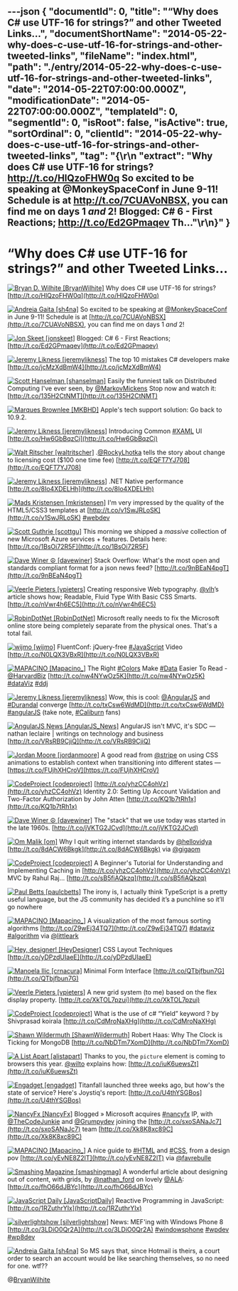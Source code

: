---json
{
  "documentId": 0,
  "title": "“Why does C# use UTF-16 for strings?” and other Tweeted Links…",
  "documentShortName": "2014-05-22-why-does-c-use-utf-16-for-strings-and-other-tweeted-links",
  "fileName": "index.html",
  "path": "./entry/2014-05-22-why-does-c-use-utf-16-for-strings-and-other-tweeted-links",
  "date": "2014-05-22T07:00:00.000Z",
  "modificationDate": "2014-05-22T07:00:00.000Z",
  "templateId": 0,
  "segmentId": 0,
  "isRoot": false,
  "isActive": true,
  "sortOrdinal": 0,
  "clientId": "2014-05-22-why-does-c-use-utf-16-for-strings-and-other-tweeted-links",
  "tag": "{\r\n  \"extract\": \"Why does C# use UTF-16 for strings? <http://t.co/HlQzoFHW0q>  So excited to be speaking at @MonkeySpaceConf in June 9-11! Schedule is at <http://t.co/7CUAVoNBSX,> you can find me on days 1 *and* 2!  Blogged: C# 6 - First Reactions; <http://t.co/Ed2GPmaqev>  Th...\"\r\n}"
}
---

# “Why does C# use UTF-16 for strings?” and other Tweeted Links…

[<img alt="Bryan D. Wilhite [BryanWilhite]" src="https://songhay.blob.core.windows.net/shared-social-twitter/BryanWilhite.jpeg">](http://t.co/UNdqV0Z1zz "Bryan D. Wilhite [BryanWilhite]") <span>Why does C# use UTF-16 for strings? [http://t.co/HlQzoFHW0q](http://t.co/HlQzoFHW0q)</span>

[<img alt="Andreia Gaita [sh4na]" src="https://songhay.blob.core.windows.net/shared-social-twitter/sh4na.jpeg">](http://t.co/8bPLeWLZiF "Andreia Gaita [sh4na]") <span>So excited to be speaking at [@MonkeySpaceConf](http://twitter.com/MonkeySpaceConf) in June 9-11! Schedule is at [http://t.co/7CUAVoNBSX](http://t.co/7CUAVoNBSX), you can find me on days 1 *and* 2!</span>

[<img alt="Jon Skeet [jonskeet]" src="https://songhay.blob.core.windows.net/shared-social-twitter/jonskeet.jpg">](http://t.co/87hG0owFaP "Jon Skeet [jonskeet]") <span>Blogged: C# 6 - First Reactions; [http://t.co/Ed2GPmaqev](http://t.co/Ed2GPmaqev)</span>

[<img alt="Jeremy Likness [jeremylikness]" src="https://songhay.blob.core.windows.net/shared-social-twitter/jeremylikness.png">](http://t.co/WRlhr12CpE "Jeremy Likness [jeremylikness]") <span>The top 10 mistakes C# developers make [http://t.co/jcMzXdBmW4](http://t.co/jcMzXdBmW4)</span>

[<img alt="Scott Hanselman [shanselman]" src="https://songhay.blob.core.windows.net/shared-social-twitter/shanselman.jpeg">](http://t.co/YA3jkLZNsD "Scott Hanselman [shanselman]") <span>Easily the funniest talk on Distributed Computing I've ever seen, by [@MarkovMickens](http://twitter.com/MarkovMickens) Stop now and watch it: [http://t.co/135H2CtNMT](http://t.co/135H2CtNMT)</span>

[<img alt="Marques Brownlee [MKBHD]" src="https://songhay.blob.core.windows.net/shared-social-twitter/MKBHD.png">](http://t.co/uWcaGNdYtf "Marques Brownlee [MKBHD]") <span>Apple's tech support solution: Go back to 10.9.2.</span>

[<img alt="Jeremy Likness [jeremylikness]" src="https://songhay.blob.core.windows.net/shared-social-twitter/jeremylikness.png">](http://t.co/WRlhr12CpE "Jeremy Likness [jeremylikness]") <span>Introducing Common [#XAML](http://search.twitter.com/search?q=%23XAML) UI [http://t.co/Hw6GbBqzCi](http://t.co/Hw6GbBqzCi)</span>

[<img alt="Walt Ritscher [waltritscher]" src="https://songhay.blob.core.windows.net/shared-social-twitter/waltritscher.png">](http://t.co/sBvpBmnRmO "Walt Ritscher [waltritscher]") <span>.[@RockyLhotka](http://twitter.com/RockyLhotka) tells the story about change to licensing cost ($100 one time fee) [http://t.co/EQFT7YJ708](http://t.co/EQFT7YJ708)</span>

[<img alt="Jeremy Likness [jeremylikness]" src="https://songhay.blob.core.windows.net/shared-social-twitter/jeremylikness.png">](http://t.co/WRlhr12CpE "Jeremy Likness [jeremylikness]") <span>.NET Native performance [http://t.co/8Io4XDELHh](http://t.co/8Io4XDELHh)</span>

[<img alt="Mads Kristensen [mkristensen]" src="https://songhay.blob.core.windows.net/shared-social-twitter/mkristensen.jpeg">](http://t.co/uzMyatLQEv "Mads Kristensen [mkristensen]") <span>I'm very impressed by the quality of the HTML5/CSS3 templates at [http://t.co/v1SwJRLoSK](http://t.co/v1SwJRLoSK) [#webdev](http://search.twitter.com/search?q=%23webdev)</span>

[<img alt="Scott Guthrie [scottgu]" src="https://songhay.blob.core.windows.net/shared-social-twitter/scottgu.jpg">](http://t.co/rkquDCVhAW "Scott Guthrie [scottgu]") <span>This morning we shipped a *massive* collection of new Microsoft Azure services + features. Details here: [http://t.co/1BsOi72R5F](http://t.co/1BsOi72R5F)</span>

[<img alt="Dave Winer ☮ [davewiner]" src="https://songhay.blob.core.windows.net/shared-social-twitter/davewiner.jpeg">](http://t.co/fuxogiHMsn "Dave Winer ☮ [davewiner]") <span>Stack Overflow: What's the most open and standards compliant format for a json news feed? [http://t.co/9nBEaN4pgT](http://t.co/9nBEaN4pgT)</span>

[<img alt="Veerle Pieters [vpieters]" src="https://songhay.blob.core.windows.net/shared-social-twitter/vpieters.jpg">](http://t.co/A4ZEwCEPEs "Veerle Pieters [vpieters]") <span>Creating responsive Web typography. [@vlh](http://twitter.com/vlh)’s article shows how; Readable, Fluid Type With Basic CSS Smarts. [http://t.co/nVwr4h6EC5](http://t.co/nVwr4h6EC5)</span>

[<img alt="RobinDotNet [RobinDotNet]" src="https://songhay.blob.core.windows.net/shared-social-twitter/RobinDotNet.jpeg">](http://t.co/iDeMnrXfVe "RobinDotNet [RobinDotNet]") <span>Microsoft really needs to fix the Microsoft online store being completely separate from the physical ones. That's a total fail.</span>

[<img alt="wijmo [wijmo]" src="https://songhay.blob.core.windows.net/shared-social-twitter/wijmo.png">](http://t.co/2FFGh1Vzo0 "wijmo [wijmo]") <span>FluentConf: jQuery-free [#JavaScript](http://search.twitter.com/search?q=%23JavaScript) Video [http://t.co/N0LQX3VBxR](http://t.co/N0LQX3VBxR)</span>

[<img alt="MAPACINO [Mapacino_]" src="https://songhay.blob.core.windows.net/shared-social-twitter/Mapacino_.png">](http://t.co/wbkarOMscR "MAPACINO [Mapacino_]") <span>The Right [#Colors](http://search.twitter.com/search?q=%23Colors) Make [#Data](http://search.twitter.com/search?q=%23Data) Easier To Read - [@HarvardBiz](http://twitter.com/HarvardBiz) [http://t.co/nw4NYwOz5K](http://t.co/nw4NYwOz5K) [#dataViz](http://search.twitter.com/search?q=%23dataViz) [#ddj](http://search.twitter.com/search?q=%23ddj)</span>

[<img alt="Jeremy Likness [jeremylikness]" src="https://songhay.blob.core.windows.net/shared-social-twitter/jeremylikness.png">](http://t.co/WRlhr12CpE "Jeremy Likness [jeremylikness]") <span>Wow, this is cool: [@AngularJS](http://twitter.com/AngularJS) and [#Durandal](http://search.twitter.com/search?q=%23Durandal) converge [http://t.co/txCsw6WdMD](http://t.co/txCsw6WdMD) [#angularJS](http://search.twitter.com/search?q=%23angularJS) (take note, [#Caliburn](http://search.twitter.com/search?q=%23Caliburn) fans)</span>

[<img alt="AngularJS News [AngularJS_News]" src="https://songhay.blob.core.windows.net/shared-social-twitter/AngularJS_News.png">](https://t.co/3hnT1SMSRh "AngularJS News [AngularJS_News]") <span>AngularJS isn't MVC, it's SDC — nathan leclaire | writings on technology and business [http://t.co/VRsRB9CjiQ](http://t.co/VRsRB9CjiQ)</span>

[<img alt="Jordan Moore [jordanmoore]" src="https://songhay.blob.core.windows.net/shared-social-twitter/jordanmoore.jpeg">](http://t.co/ZGWIUKVjaK "Jordan Moore [jordanmoore]") <span>A good read from [@stripe](http://twitter.com/stripe) on using CSS animations to establish context when transitioning into different states — [https://t.co/FUjhXHCroV](https://t.co/FUjhXHCroV)</span>

[<img alt="CodeProject [codeproject]" src="https://songhay.blob.core.windows.net/shared-social-twitter/codeproject.png">](http://t.co/4uZjbAWyZS "CodeProject [codeproject]") <span>[http://t.co/yhzCC4ohVz](http://t.co/yhzCC4ohVz) Identity 2.0: Setting Up Account Validation and Two-Factor Authorization by John Atten [http://t.co/KQ1b7tRh1x](http://t.co/KQ1b7tRh1x)</span>

[<img alt="Dave Winer ☮ [davewiner]" src="https://songhay.blob.core.windows.net/shared-social-twitter/davewiner.jpeg">](http://t.co/fuxogiHMsn "Dave Winer ☮ [davewiner]") <span>The "stack" that we use today was started in the late 1960s. [http://t.co/jVKTG2JCvd](http://t.co/jVKTG2JCvd)</span>

[<img alt="Om Malik [om]" src="https://songhay.blob.core.windows.net/shared-social-twitter/om.jpeg">](http://t.co/AvBTBie5fn "Om Malik [om]") <span>Why I quit writing internet standards by [@hellovidya](http://twitter.com/hellovidya) [http://t.co/8dACW6Bkgk](http://t.co/8dACW6Bkgk) via [@gigaom](http://twitter.com/gigaom)</span>

[<img alt="CodeProject [codeproject]" src="https://songhay.blob.core.windows.net/shared-social-twitter/codeproject.png">](http://t.co/4uZjbAWyZS "CodeProject [codeproject]") <span>A Beginner's Tutorial for Understanding and Implementing Caching in [http://t.co/yhzCC4ohVz](http://t.co/yhzCC4ohVz) MVC by Rahul Raj... [http://t.co/sB5fiAQkzq](http://t.co/sB5fiAQkzq)</span>

[<img alt="Paul Betts [paulcbetts]" src="https://songhay.blob.core.windows.net/shared-social-twitter/paulcbetts.jpeg">](http://t.co/1tmHzDAFNm "Paul Betts [paulcbetts]") <span>The irony is, I actually think TypeScript is a pretty useful language, but the JS community has decided it’s a punchline so it’ll go nowhere</span>

[<img alt="MAPACINO [Mapacino_]" src="https://songhay.blob.core.windows.net/shared-social-twitter/Mapacino_.png">](http://t.co/wbkarOMscR "MAPACINO [Mapacino_]") <span>A visualization of the most famous sorting algorithms [http://t.co/Z9wEj34TQ7](http://t.co/Z9wEj34TQ7) [#dataviz](http://search.twitter.com/search?q=%23dataviz) [#algorithm](http://search.twitter.com/search?q=%23algorithm) via [@littleark](http://twitter.com/littleark)</span>

[<img alt="Hey, designer! [HeyDesigner]" src="https://songhay.blob.core.windows.net/shared-social-twitter/HeyDesigner.png">](http://t.co/rxACo7fVZz "Hey, designer! [HeyDesigner]") <span>CSS Layout Techniques [http://t.co/yDPzdUIaeE](http://t.co/yDPzdUIaeE)</span>

[<img alt="Manoela Ilic [crnacura]" src="https://songhay.blob.core.windows.net/shared-social-twitter/crnacura.jpeg">](http://t.co/93RoUNilCm "Manoela Ilic [crnacura]") <span>Minimal Form Interface [http://t.co/QTbjfbun7G](http://t.co/QTbjfbun7G)</span>

[<img alt="Veerle Pieters [vpieters]" src="https://songhay.blob.core.windows.net/shared-social-twitter/vpieters.jpg">](http://t.co/A4ZEwCEPEs "Veerle Pieters [vpieters]") <span>A new grid system (to me) based on the flex display property. [http://t.co/XkTOL7pzui](http://t.co/XkTOL7pzui)</span>

[<img alt="CodeProject [codeproject]" src="https://songhay.blob.core.windows.net/shared-social-twitter/codeproject.png">](http://t.co/4uZjbAWyZS "CodeProject [codeproject]") <span>What is the use of c# “Yield” keyword ? by Shivprasad koirala [http://t.co/CdMroNaXHg](http://t.co/CdMroNaXHg)</span>

[<img alt="Shawn Wildermuth [ShawnWildermuth]" src="https://songhay.blob.core.windows.net/shared-social-twitter/ShawnWildermuth.jpeg">](http://t.co/hPv2Ab2BJm "Shawn Wildermuth [ShawnWildermuth]") <span>Robert Haas: Why The Clock is Ticking for MongoDB [http://t.co/NbDTm7XomD](http://t.co/NbDTm7XomD)</span>

[<img alt="A List Apart [alistapart]" src="https://songhay.blob.core.windows.net/shared-social-twitter/alistapart.png">](http://t.co/E6lK6JSRVF "A List Apart [alistapart]") <span>Thanks to you, the `picture` element is coming to browsers this year. [@wilto](http://twitter.com/wilto) explains how: [http://t.co/iuK6uewsZt](http://t.co/iuK6uewsZt)</span>

[<img alt="Engadget [engadget]" src="https://songhay.blob.core.windows.net/shared-social-twitter/engadget.png">](http://t.co/0OnwIoHo0y "Engadget [engadget]") <span>Titanfall launched three weeks ago, but how's the state of service? Here's Joystiq's report: [http://t.co/U4thYSGBos](http://t.co/U4thYSGBos)</span>

[<img alt="NancyFx [NancyFx]" src="https://songhay.blob.core.windows.net/shared-social-twitter/NancyFx.png">](http://t.co/GGjWApA3eo "NancyFx [NancyFx]") <span>Blogged » Microsoft acquires [#nancyfx](http://search.twitter.com/search?q=%23nancyfx) IP, with [@TheCodeJunkie](http://twitter.com/TheCodeJunkie) and [@Grumpydev](http://twitter.com/Grumpydev) joining the [http://t.co/sxoSANaJc7](http://t.co/sxoSANaJc7) team [http://t.co/Xk8K8xc89C](http://t.co/Xk8K8xc89C)</span>

[<img alt="MAPACINO [Mapacino_]" src="https://songhay.blob.core.windows.net/shared-social-twitter/Mapacino_.png">](http://t.co/wbkarOMscR "MAPACINO [Mapacino_]") <span>A nice guide to [#HTML](http://search.twitter.com/search?q=%23HTML) and [#CSS](http://search.twitter.com/search?q=%23CSS), from a design pov [http://t.co/yEvNE8Z2lT](http://t.co/yEvNE8Z2lT) via [@favrebulle](http://twitter.com/favrebulle)</span>

[<img alt="Smashing Magazine [smashingmag]" src="https://songhay.blob.core.windows.net/shared-social-twitter/smashingmag.png">](http://t.co/GWd3gP4kCk "Smashing Magazine [smashingmag]") <span>A wonderful article about designing out of content, with grids, by [@nathan_ford](http://twitter.com/nathan_ford) on lovely [@ALA](http://twitter.com/ALA): [http://t.co/fhO66dJBYc](http://t.co/fhO66dJBYc)</span>

[<img alt="JavaScript Daily [JavaScriptDaily]" src="https://songhay.blob.core.windows.net/shared-social-twitter/JavaScriptDaily.png">](http://t.co/56rEexiC7n "JavaScript Daily [JavaScriptDaily]") <span>Reactive Programming in JavaScript: [http://t.co/1RZuthrYIx](http://t.co/1RZuthrYIx)</span>

[<img alt="silverlightshow [silverlightshow]" src="https://songhay.blob.core.windows.net/shared-social-twitter/silverlightshow.png">](http://t.co/uoqrSnSw3v "silverlightshow [silverlightshow]") <span>News: MEF'ing with Windows Phone 8 [http://t.co/3LDiO0Qr2A](http://t.co/3LDiO0Qr2A) [#windowsphone](http://search.twitter.com/search?q=%23windowsphone) [#wpdev](http://search.twitter.com/search?q=%23wpdev) [#wp8dev](http://search.twitter.com/search?q=%23wp8dev)</span>

[<img alt="Andreia Gaita [sh4na]" src="https://songhay.blob.core.windows.net/shared-social-twitter/sh4na.jpeg">](http://t.co/8bPLeWLZiF "Andreia Gaita [sh4na]") <span>So MS says that, since Hotmail is theirs, a court order to search an account would be like searching themselves, so no need for one. wtf??</span>

@[BryanWilhite](https://twitter.com/BryanWilhite)
